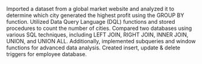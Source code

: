 Imported a dataset from a global market website and analyzed it to determine which city generated the highest profit using the GROUP BY function. Utilized Data Query Language (DQL) functions and stored procedures to count the number of cities. Compared two databases using various SQL techniques, including LEFT JOIN, RIGHT JOIN, INNER JOIN, UNION, and UNION ALL. Additionally, implemented subqueries and window functions for advanced data analysis. Created insert, update & delete triggers for employee database.
